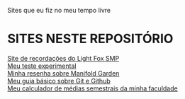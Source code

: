 Sites que eu fiz no meu tempo livre

<h1>SITES NESTE REPOSITÓRIO</h1>
<a href="https://henryttwoshoes.github.io/Sites/Recordações%20do%20LF/index.html" target="_blank">Site de recordações do Light Fox SMP</a> <br>
<a href="https://henryttwoshoes.github.io/Sites/Teste/index.html" target="_blank">Meu teste experimental</a>
<br>
<a href="https://henryttwoshoes.github.io/Sites/Resenha Manifold Garden/index.html" target="_blank">Minha resenha sobre Manifold Garden</a>
<br>
<a href="https://henryttwoshoes.github.io/Sites/Tutorial%20Github/index.html" target="_blank">Meu guia básico sobre Git e Github</a>
<br>
<a href="https://henryttwoshoes.github.io/Sites/Calculador de medias da FMU" target="_blank">Meu calculador de médias semestrais da minha faculdade</a>